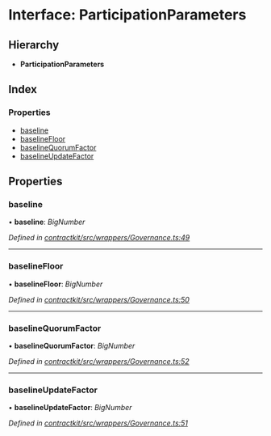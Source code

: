 # Interface: ParticipationParameters

## Hierarchy

* **ParticipationParameters**

## Index

### Properties

* [baseline](_wrappers_governance_.participationparameters.md#baseline)
* [baselineFloor](_wrappers_governance_.participationparameters.md#baselinefloor)
* [baselineQuorumFactor](_wrappers_governance_.participationparameters.md#baselinequorumfactor)
* [baselineUpdateFactor](_wrappers_governance_.participationparameters.md#baselineupdatefactor)

## Properties

###  baseline

• **baseline**: *BigNumber*

*Defined in [contractkit/src/wrappers/Governance.ts:49](https://github.com/celo-org/celo-monorepo/blob/master/packages/sdk/contractkit/src/wrappers/Governance.ts#L49)*

___

###  baselineFloor

• **baselineFloor**: *BigNumber*

*Defined in [contractkit/src/wrappers/Governance.ts:50](https://github.com/celo-org/celo-monorepo/blob/master/packages/sdk/contractkit/src/wrappers/Governance.ts#L50)*

___

###  baselineQuorumFactor

• **baselineQuorumFactor**: *BigNumber*

*Defined in [contractkit/src/wrappers/Governance.ts:52](https://github.com/celo-org/celo-monorepo/blob/master/packages/sdk/contractkit/src/wrappers/Governance.ts#L52)*

___

###  baselineUpdateFactor

• **baselineUpdateFactor**: *BigNumber*

*Defined in [contractkit/src/wrappers/Governance.ts:51](https://github.com/celo-org/celo-monorepo/blob/master/packages/sdk/contractkit/src/wrappers/Governance.ts#L51)*
